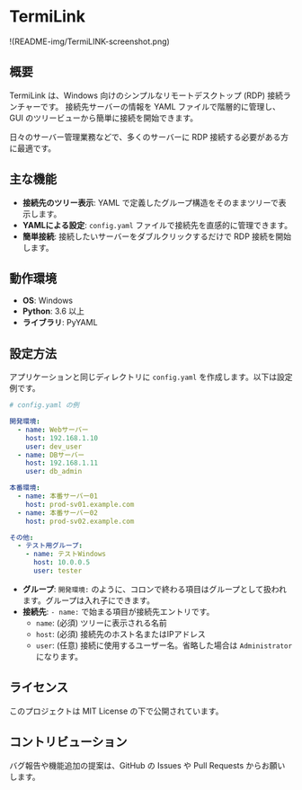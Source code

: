 # TermiLink

!(README-img/TermiLINK-screenshot.png)

## 概要

TermiLink は、Windows 向けのシンプルなリモートデスクトップ (RDP) 接続ランチャーです。
接続先サーバーの情報を YAML ファイルで階層的に管理し、GUI のツリービューから簡単に接続を開始できます。

日々のサーバー管理業務などで、多くのサーバーに RDP 接続する必要がある方に最適です。

## 主な機能

*   **接続先のツリー表示**: YAML で定義したグループ構造をそのままツリーで表示します。
*   **YAMLによる設定**: `config.yaml` ファイルで接続先を直感的に管理できます。
*   **簡単接続**: 接続したいサーバーをダブルクリックするだけで RDP 接続を開始します。

## 動作環境

*   **OS**: Windows
*   **Python**: 3.6 以上
*   **ライブラリ**: PyYAML

## 設定方法

アプリケーションと同じディレクトリに `config.yaml` を作成します。以下は設定例です。

```yaml
# config.yaml の例

開発環境:
  - name: Webサーバー
    host: 192.168.1.10
    user: dev_user
  - name: DBサーバー
    host: 192.168.1.11
    user: db_admin

本番環境:
  - name: 本番サーバー01
    host: prod-sv01.example.com
  - name: 本番サーバー02
    host: prod-sv02.example.com

その他:
  - テスト用グループ:
    - name: テストWindows
      host: 10.0.0.5
      user: tester
```

*   **グループ**: `開発環境:` のように、コロンで終わる項目はグループとして扱われます。グループは入れ子にできます。
*   **接続先**: `- name:` で始まる項目が接続先エントリです。
    *   `name`: (必須) ツリーに表示される名前
    *   `host`: (必須) 接続先のホスト名またはIPアドレス
    *   `user`: (任意) 接続に使用するユーザー名。省略した場合は `Administrator` になります。

## ライセンス

このプロジェクトは MIT License の下で公開されています。

## コントリビューション

バグ報告や機能追加の提案は、GitHub の Issues や Pull Requests からお願いします。


